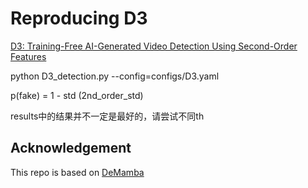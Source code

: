 # Reproducing D3

[D3: Training-Free AI-Generated Video Detection Using Second-Order Features](https://arxiv.org/pdf/2508.00701)

python D3_detection.py --config=configs/D3.yaml

p(fake) = 1 - std (2nd_order_std)

results中的结果并不一定是最好的，请尝试不同th

## Acknowledgement

This repo is based on [DeMamba](https://github.com/chenhaoxing/DeMamba)
